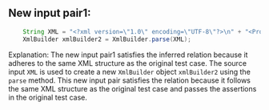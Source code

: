 ## New input pair1:
```java
    String XML = "<?xml version=\"1.0\" encoding=\"UTF-8\"?>\n" + "<Projects>\n" + "  <underscore-java language=\"Java\" scm=\"SVN\">\n" + "    <Location type=\"URL\">https://github.com/javadev/underscore-java/</Location>\n" + "  </underscore-java>\n" + "  <JetS3t language=\"Java\" scm=\"CVS\">\n" + "    <Location type=\"URL\">https://jets3t.s3.amazonaws.com/index.html</Location>\n" + "  </JetS3t>\n" + "</Projects>";
    XmlBuilder xmlBuilder2 = XmlBuilder.parse(XML);
```

Explanation: The new input pair1 satisfies the inferred relation because it adheres to the same XML structure as the original test case. The source input `XML` is used to create a new `XmlBuilder` object `xmlBuilder2` using the `parse` method. This new input pair satisfies the relation because it follows the same XML structure as the original test case and passes the assertions in the original test case.
